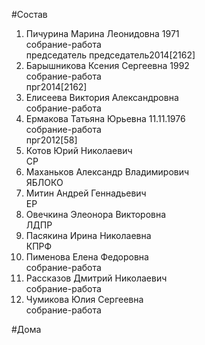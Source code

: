 #Состав  
1. Пичурина Марина Леонидовна 1971  
    собрание-работа  
    председатель председатель2014[2162]  
2. Барышникова Ксения Сергеевна 1992  
    собрание-работа  
    прг2014[2162]  
3. Елисеева Виктория Александровна  
    собрание-работа  
4. Ермакова Татьяна Юрьевна 11.11.1976  
    собрание-работа  
    прг2012[58]  
5. Котов Юрий Николаевич  
    СР  
6. Маханьков Александр Владимирович  
    ЯБЛОКО  
7. Митин Андрей Геннадьевич  
    ЕР  
8. Овечкина Элеонора Викторовна  
    ЛДПР  
9. Пасякина Ирина Николаевна  
    КПРФ  
10. Пименова Елена Федоровна  
    собрание-работа  
11. Рассказов Дмитрий Николаевич  
    собрание-работа  
12. Чумикова Юлия Сергеевна  
    собрание-работа  
  
#Дома  
